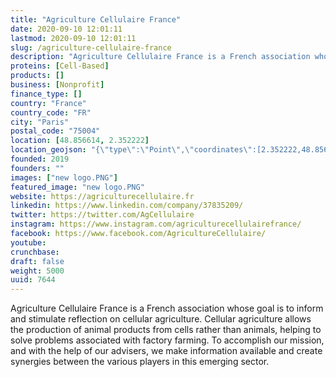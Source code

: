 ```yaml
---
title: "Agriculture Cellulaire France"
date: 2020-09-10 12:01:11
lastmod: 2020-09-10 12:01:11
slug: /agriculture-cellulaire-france
description: "Agriculture Cellulaire France is a French association whose goal is to inform and stimulate reflection on cellular agriculture. Cellular agriculture allows the production of animal products from cells rather than animals, helping to solve problems associated with factory farming. To accomplish our mission, and with the help of our advisers, we make information available and create synergies between the various players in this emerging sector."
proteins: [Cell-Based]
products: []
business: [Nonprofit]
finance_type: []
country: "France"
country_code: "FR"
city: "Paris"
postal_code: "75004"
location: [48.856614, 2.352222]
location_geojson: "{\"type\":\"Point\",\"coordinates\":[2.352222,48.856614]}"
founded: 2019
founders: ""
images: ["new logo.PNG"]
featured_image: "new logo.PNG"
website: https://agriculturecellulaire.fr
linkedin: https://www.linkedin.com/company/37835209/
twitter: https://twitter.com/AgCellulaire
instagram: https://www.instagram.com/agriculturecellulairefrance/
facebook: https://www.facebook.com/AgricultureCellulaire/
youtube: 
crunchbase: 
draft: false
weight: 5000
uuid: 7644
---
```

Agriculture Cellulaire France is a French association whose goal is to inform and stimulate reflection on cellular agriculture. Cellular agriculture allows the production of animal products from cells rather than animals, helping to solve problems associated with factory farming. To accomplish our mission, and with the help of our advisers, we make information available and create synergies between the various players in this emerging sector.
